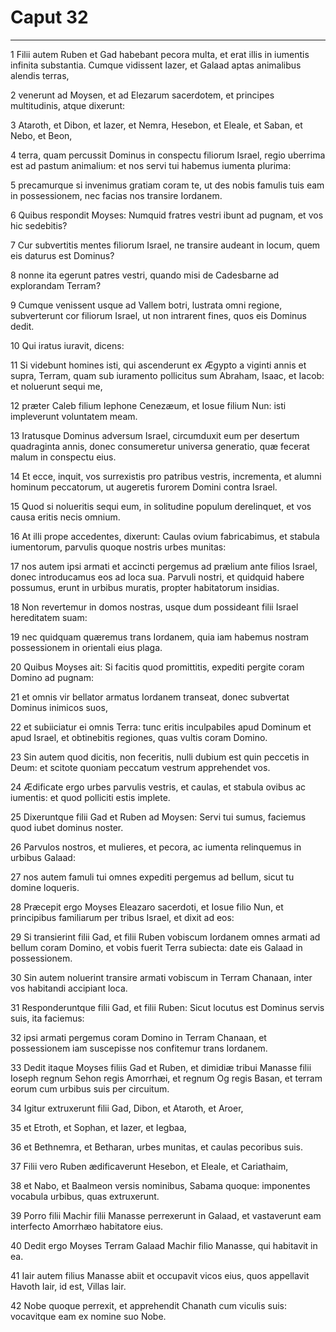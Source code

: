# Caput 32

***

1 Filii autem Ruben et Gad habebant pecora multa, et erat illis in iumentis infinita substantia. Cumque vidissent Iazer, et Galaad aptas animalibus alendis terras,

2 venerunt ad Moysen, et ad Elezarum sacerdotem, et principes multitudinis, atque dixerunt:

3 Ataroth, et Dibon, et Iazer, et Nemra, Hesebon, et Eleale, et Saban, et Nebo, et Beon,

4 terra, quam percussit Dominus in conspectu filiorum Israel, regio uberrima est ad pastum animalium: et nos servi tui habemus iumenta plurima:

5 precamurque si invenimus gratiam coram te, ut des nobis famulis tuis eam in possessionem, nec facias nos transire Iordanem.

6 Quibus respondit Moyses: Numquid fratres vestri ibunt ad pugnam, et vos hic sedebitis?

7 Cur subvertitis mentes filiorum Israel, ne transire audeant in locum, quem eis daturus est Dominus?

8 nonne ita egerunt patres vestri, quando misi de Cadesbarne ad explorandam Terram?

9 Cumque venissent usque ad Vallem botri, lustrata omni regione, subverterunt cor filiorum Israel, ut non intrarent fines, quos eis Dominus dedit.

10 Qui iratus iuravit, dicens:

11 Si videbunt homines isti, qui ascenderunt ex Ægypto a viginti annis et supra, Terram, quam sub iuramento pollicitus sum Abraham, Isaac, et Iacob: et noluerunt sequi me,

12 præter Caleb filium Iephone Cenezæum, et Iosue filium Nun: isti impleverunt voluntatem meam.

13 Iratusque Dominus adversum Israel, circumduxit eum per desertum quadraginta annis, donec consumeretur universa generatio, quæ fecerat malum in conspectu eius.

14 Et ecce, inquit, vos surrexistis pro patribus vestris, incrementa, et alumni hominum peccatorum, ut augeretis furorem Domini contra Israel.

15 Quod si nolueritis sequi eum, in solitudine populum derelinquet, et vos causa eritis necis omnium.

16 At illi prope accedentes, dixerunt: Caulas ovium fabricabimus, et stabula iumentorum, parvulis quoque nostris urbes munitas:

17 nos autem ipsi armati et accincti pergemus ad prælium ante filios Israel, donec introducamus eos ad loca sua. Parvuli nostri, et quidquid habere possumus, erunt in urbibus muratis, propter habitatorum insidias.

18 Non revertemur in domos nostras, usque dum possideant filii Israel hereditatem suam:

19 nec quidquam quæremus trans Iordanem, quia iam habemus nostram possessionem in orientali eius plaga.

20 Quibus Moyses ait: Si facitis quod promittitis, expediti pergite coram Domino ad pugnam:

21 et omnis vir bellator armatus Iordanem transeat, donec subvertat Dominus inimicos suos,

22 et subiiciatur ei omnis Terra: tunc eritis inculpabiles apud Dominum et apud Israel, et obtinebitis regiones, quas vultis coram Domino.

23 Sin autem quod dicitis, non feceritis, nulli dubium est quin peccetis in Deum: et scitote quoniam peccatum vestrum apprehendet vos.

24 Ædificate ergo urbes parvulis vestris, et caulas, et stabula ovibus ac iumentis: et quod polliciti estis implete.

25 Dixeruntque filii Gad et Ruben ad Moysen: Servi tui sumus, faciemus quod iubet dominus noster.

26 Parvulos nostros, et mulieres, et pecora, ac iumenta relinquemus in urbibus Galaad:

27 nos autem famuli tui omnes expediti pergemus ad bellum, sicut tu domine loqueris.

28 Præcepit ergo Moyses Eleazaro sacerdoti, et Iosue filio Nun, et principibus familiarum per tribus Israel, et dixit ad eos:

29 Si transierint filii Gad, et filii Ruben vobiscum Iordanem omnes armati ad bellum coram Domino, et vobis fuerit Terra subiecta: date eis Galaad in possessionem.

30 Sin autem noluerint transire armati vobiscum in Terram Chanaan, inter vos habitandi accipiant loca.

31 Responderuntque filii Gad, et filii Ruben: Sicut locutus est Dominus servis suis, ita faciemus:

32 ipsi armati pergemus coram Domino in Terram Chanaan, et possessionem iam suscepisse nos confitemur trans Iordanem.

33 Dedit itaque Moyses filiis Gad et Ruben, et dimidiæ tribui Manasse filii Ioseph regnum Sehon regis Amorrhæi, et regnum Og regis Basan, et terram eorum cum urbibus suis per circuitum.

34 Igitur extruxerunt filii Gad, Dibon, et Ataroth, et Aroer,

35 et Etroth, et Sophan, et Iazer, et Iegbaa,

36 et Bethnemra, et Betharan, urbes munitas, et caulas pecoribus suis.

37 Filii vero Ruben ædificaverunt Hesebon, et Eleale, et Cariathaim,

38 et Nabo, et Baalmeon versis nominibus, Sabama quoque: imponentes vocabula urbibus, quas extruxerunt.

39 Porro filii Machir filii Manasse perrexerunt in Galaad, et vastaverunt eam interfecto Amorrhæo habitatore eius.

40 Dedit ergo Moyses Terram Galaad Machir filio Manasse, qui habitavit in ea.

41 Iair autem filius Manasse abiit et occupavit vicos eius, quos appellavit Havoth Iair, id est, Villas Iair.

42 Nobe quoque perrexit, et apprehendit Chanath cum viculis suis: vocavitque eam ex nomine suo Nobe.

